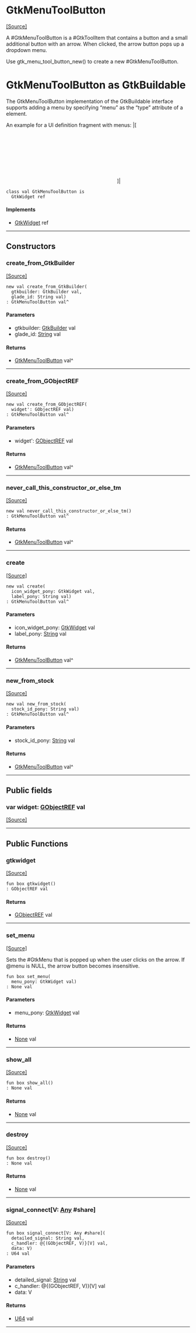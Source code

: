 # GtkMenuToolButton
<span class="source-link">[[Source]](src/gtk3/GtkMenuToolButton.md#L6)</span>

A #GtkMenuToolButton is a #GtkToolItem that contains a button and
a small additional button with an arrow. When clicked, the arrow
button pops up a dropdown menu.

Use gtk_menu_tool_button_new() to create a new
#GtkMenuToolButton.

# GtkMenuToolButton as GtkBuildable

The GtkMenuToolButton implementation of the GtkBuildable interface
supports adding a menu by specifying “menu” as the “type” attribute
of a <child> element.

An example for a UI definition fragment with menus:
|[
<object class="GtkMenuToolButton">
  <child type="menu">
    <object class="GtkMenu"/>
  </child>
</object>
]|


```pony
class val GtkMenuToolButton is
  GtkWidget ref
```

#### Implements

* [GtkWidget](gtk3-GtkWidget.md) ref

---

## Constructors

### create_from_GtkBuilder
<span class="source-link">[[Source]](src/gtk3/GtkMenuToolButton.md#L34)</span>


```pony
new val create_from_GtkBuilder(
  gtkbuilder: GtkBuilder val,
  glade_id: String val)
: GtkMenuToolButton val^
```
#### Parameters

*   gtkbuilder: [GtkBuilder](gtk3-GtkBuilder.md) val
*   glade_id: [String](builtin-String.md) val

#### Returns

* [GtkMenuToolButton](gtk3-GtkMenuToolButton.md) val^

---

### create_from_GObjectREF
<span class="source-link">[[Source]](src/gtk3/GtkMenuToolButton.md#L37)</span>


```pony
new val create_from_GObjectREF(
  widget': GObjectREF val)
: GtkMenuToolButton val^
```
#### Parameters

*   widget': [GObjectREF](minimal-browser-..-gobject-GObjectREF.md) val

#### Returns

* [GtkMenuToolButton](gtk3-GtkMenuToolButton.md) val^

---

### never_call_this_constructor_or_else_tm
<span class="source-link">[[Source]](src/gtk3/GtkMenuToolButton.md#L40)</span>


```pony
new val never_call_this_constructor_or_else_tm()
: GtkMenuToolButton val^
```

#### Returns

* [GtkMenuToolButton](gtk3-GtkMenuToolButton.md) val^

---

### create
<span class="source-link">[[Source]](src/gtk3/GtkMenuToolButton.md#L44)</span>


```pony
new val create(
  icon_widget_pony: GtkWidget val,
  label_pony: String val)
: GtkMenuToolButton val^
```
#### Parameters

*   icon_widget_pony: [GtkWidget](gtk3-GtkWidget.md) val
*   label_pony: [String](builtin-String.md) val

#### Returns

* [GtkMenuToolButton](gtk3-GtkMenuToolButton.md) val^

---

### new_from_stock
<span class="source-link">[[Source]](src/gtk3/GtkMenuToolButton.md#L47)</span>


```pony
new val new_from_stock(
  stock_id_pony: String val)
: GtkMenuToolButton val^
```
#### Parameters

*   stock_id_pony: [String](builtin-String.md) val

#### Returns

* [GtkMenuToolButton](gtk3-GtkMenuToolButton.md) val^

---

## Public fields

### var widget: [GObjectREF](minimal-browser-..-gobject-GObjectREF.md) val
<span class="source-link">[[Source]](src/gtk3/GtkMenuToolButton.md#L30)</span>



---

## Public Functions

### gtkwidget
<span class="source-link">[[Source]](src/gtk3/GtkMenuToolButton.md#L32)</span>


```pony
fun box gtkwidget()
: GObjectREF val
```

#### Returns

* [GObjectREF](minimal-browser-..-gobject-GObjectREF.md) val

---

### set_menu
<span class="source-link">[[Source]](src/gtk3/GtkMenuToolButton.md#L64)</span>


Sets the #GtkMenu that is popped up when the user clicks on the arrow.
If @menu is NULL, the arrow button becomes insensitive.


```pony
fun box set_menu(
  menu_pony: GtkWidget val)
: None val
```
#### Parameters

*   menu_pony: [GtkWidget](gtk3-GtkWidget.md) val

#### Returns

* [None](builtin-None.md) val

---

### show_all
<span class="source-link">[[Source]](src/gtk3/GtkWidget.md#L4)</span>


```pony
fun box show_all()
: None val
```

#### Returns

* [None](builtin-None.md) val

---

### destroy
<span class="source-link">[[Source]](src/gtk3/GtkWidget.md#L7)</span>


```pony
fun box destroy()
: None val
```

#### Returns

* [None](builtin-None.md) val

---

### signal_connect\[V: [Any](builtin-Any.md) #share\]
<span class="source-link">[[Source]](src/gtk3/GtkWidget.md#L10)</span>


```pony
fun box signal_connect[V: Any #share](
  detailed_signal: String val,
  c_handler: @{(GObjectREF, V)}[V] val,
  data: V)
: U64 val
```
#### Parameters

*   detailed_signal: [String](builtin-String.md) val
*   c_handler: @{(GObjectREF, V)}[V] val
*   data: V

#### Returns

* [U64](builtin-U64.md) val

---

